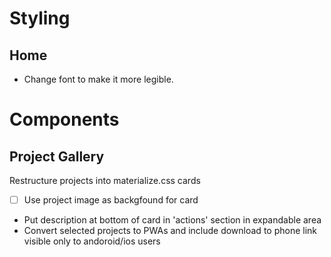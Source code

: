 # Styling

## Home

+ Change font to make it more legible.

# Components

## Project Gallery

Restructure projects into materialize.css cards
- [ ] Use project image as backgfound for card
+ Put description at bottom of card in 'actions' section in expandable area
+ Convert selected projects to PWAs and include download to phone link visible only to andoroid/ios users